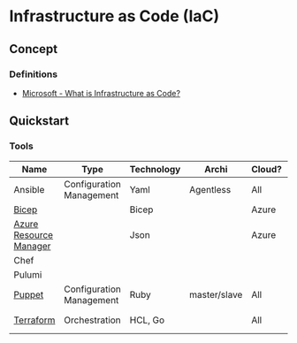 # Infrastructure as Code (IaC)

## Concept

### Definitions

* [Microsoft - What is Infrastructure as Code?](https://docs.microsoft.com/en-us/devops/deliver/what-is-infrastructure-as-code)

## Quickstart

### Tools

Name | Type | Technology | Archi | Cloud? | Components
---- | ---- | ---------- | ----- | ------ | ----------
Ansible | Configuration Management | Yaml | Agentless | All | Modules, Playbooks
[Bicep](https://github.com/Azure/bicep) | | Bicep | | Azure |
[Azure Resource Manager](https://azure.microsoft.com/en-us/features/resource-manager/) | | Json | | Azure |
Chef | | | | |
Pulumi | | | | |
[Puppet](../puppet.md) | Configuration Management | Ruby| master/slave | All |
[Terraform](../hashicorp/terraform.md) | Orchestration | HCL, Go | | All | Providers, Modules
